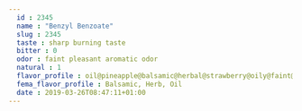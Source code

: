 ```yaml
---
  id : 2345
  name : "Benzyl Benzoate"
  slug : 2345
  taste : sharp burning taste
  bitter : 0
  odor : faint pleasant aromatic odor
  natural : 1
  flavor_profile : oil@pineapple@balsamic@herbal@strawberry@oily@faint@sweet@balsam@cherry@almond@herb@cheese
  fema_flavor_profile : Balsamic, Herb, Oil
  date : 2019-03-26T08:47:11+01:00
---
```



